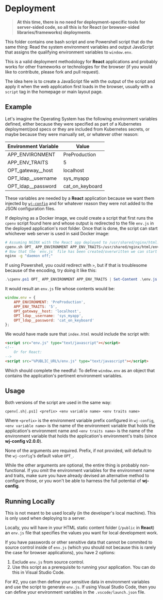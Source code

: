 # Deployment

> **At this time, there is no need for deployment-specific tools for server-sided code, so all  this is for React 
> (or browser-sided libraries/frameworks) deployments**.

This folder contains one bash script and one Powershell script that do the same thing:  Read the system environment 
variables and output JavaScript that assigns the qualifying environment variables to `window.env`.

This is a valid deployment methodology for **React** applications and probably works for other frameworks or 
technologies for the browser (if you would like to contribute, please fork and pull request).

The idea here is to create a JavaScript file with the output of the script and apply it when the web application first 
loads in the browser, usually with a `script` tag in the homepage or main layout page.

## Example

Let's imagine the Operating System has the following environment variables defined, either because they were specified 
as part of a Kubernetes deployment/pod specs or they are included from Kubernetes secrets, or maybe because they were 
manually set, or whatever other reason:

| Environment Variable | Value |
| - | - |
| APP_ENVIRONMENT | PreProduction |
| APP_ENV_TRAITS | 5 |
| OPT_gateway__host | localhost |
| OPT_ldap__username | sys_myapp |
| OPT_ldap__password | cat_on_keyboard |

These variables are needed by a **React** application because we want them injected by 
[`wj-config`](https://github.com/WJSoftware/wj-config) and for whatever reason they were not added to the JSON 
configuration files.

If deploying as a Docker image, we could create a script that first runs the `cpenv` script found here and whose 
output is redirected to the file `env.js` in the deployed application's root folder.  Once that is done, the script 
can start whichever web server is used in said Docker image:

```bash
# Assuming NGINX with the React app deployed to /usr/shared/nginx/html.
cpenv.sh OPT_ APP_ENVIRONMENT APP_ENV_TRAITS>/usr/shared/nginx/html/env.js
# Now that the `env.js` file has been created/overwritten we can start NGINX.
nginx -g "daemon off;"
```

If using Powershell, you could redirect with `>`, but if that is troublesome because of the encoding, try doing it 
like this:

```powershell
.\cpenv.ps1 OPT_ APP_ENVIRONMENT APP_ENV_TRAITS | Set-Content .\env.js -Encoding UTF8 # Or whatever encoding you want/need.
```

It would result an `env.js` file whose contents would be:

```javascript
window.env = {
    APP_ENVIRONMENT: 'PreProduction',
    APP_ENV_TRAITS: '5',
    OPT_gateway__host: 'localhost',
    OPT_ldap__username: 'sys_myapp',
    OPT_ldap__password: 'cat_on_keyboard'
};
```

We would have made sure that `index.html` would include the script with:

```html
<script src="env.js" type="text/javascript"></script>
<!--
    Or for React:
-->
<script src="%PUBLIC_URL%/env.js" type="text/javascript"></script>
```

Which should complete the needful:  To define `window.env` as an object that contains the application's pertinent 
environment variables.

## Usage

Both versions of the script are used in the same way:

```
cpenv[.sh|.ps1] <prefix> <env variable name> <env traits name>
```

Where `<prefix>` is the environment variable prefix configured in `wj-config`, `<env variable name>` is the name of 
the environment variable that holds the application's environment name and `<env traits name>` is the name of the 
environment variable that holds the application's environment's traits (since **wj-config v2.0.0**).

None of the arguments are required.  Prefix, if not provided, will default to the `wj-config`'s default value `OPT_`.

While the other arguments are optional, the entire thing is probably non-functional.  If you omit the environment 
variables for the environment name and traits, make sure you have already devised an alternative method to configure 
those, or you won't be able to harness the full potential of **wj-config**.

## Running Locally

This is not meant to be used locally (in the developer's local machine).  This is only used when deploying to a server.

Locally, you will have in your HTML static content folder (`/public` in **React**) an `env.js` file that specifies the 
values you want for local development work.

If you have passwords or other sensitive data that cannot be commited to source control inside of `env.js` (which you 
should not because this is rarely the case for browser applications), you have 2 options:

1. Exclude `env.js` from source control.
2. Use this script as a prerequisite to running your application.  You can do this in Visual Studio Code.

For #2, you can then define your sensitive data in environment variables and use the script to generate `env.js`.  If 
using Visual Studio Code, then you can define your environment variables in the `.vscode/launch.json` file.

